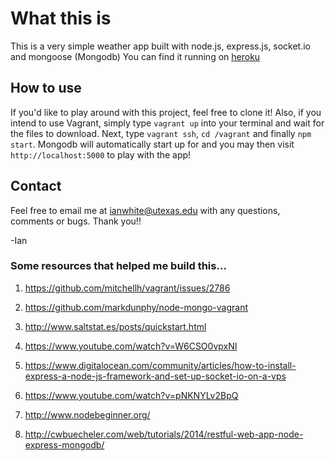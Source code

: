 # What this is
This is a very simple weather app built with node.js, express.js, socket.io and mongoose (Mongodb)
You can find it running on [heroku](http://the-weather-app.herokuapp.com/)

## How to use
If you'd like to play around with this project, feel free to clone it!  Also, if you intend to use Vagrant, simply type ```vagrant up``` into your terminal and wait for the files to download.  Next, type ```vagrant ssh```, ```cd /vagrant``` and finally ```npm start```.  Mongodb will automatically start up for and you may then visit ```http://localhost:5000``` to play with the app!

## Contact
Feel free to email me at ianwhite@utexas.edu with any questions, comments or bugs.  Thank you!!

-Ian

### Some resources that helped me build this...
1. https://github.com/mitchellh/vagrant/issues/2786
2. https://github.com/markdunphy/node-mongo-vagrant
3. http://www.saltstat.es/posts/quickstart.html

4. https://www.youtube.com/watch?v=W6CSO0vpxNI
5. https://www.digitalocean.com/community/articles/how-to-install-express-a-node-js-framework-and-set-up-socket-io-on-a-vps
6. https://www.youtube.com/watch?v=pNKNYLv2BpQ
7. http://www.nodebeginner.org/
8. http://cwbuecheler.com/web/tutorials/2014/restful-web-app-node-express-mongodb/
